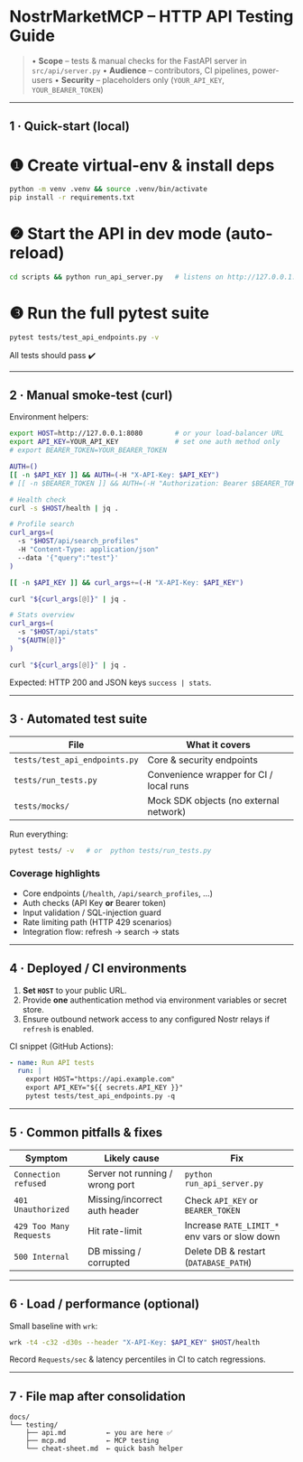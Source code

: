 # NostrMarketMCP – HTTP API Testing Guide

> • **Scope** – tests & manual checks for the FastAPI server in `src/api/server.py`
> • **Audience** – contributors, CI pipelines, power-users
> • **Security** – placeholders only (`YOUR_API_KEY`, `YOUR_BEARER_TOKEN`)

---

## 1 · Quick-start (local)
# ❶ Create virtual-env & install deps
```bash
python -m venv .venv && source .venv/bin/activate
pip install -r requirements.txt
```

# ❷ Start the API in dev mode (auto-reload)
```bash
cd scripts && python run_api_server.py   # listens on http://127.0.0.1:8080
```

# ❸ Run the full pytest suite
```bash
pytest tests/test_api_endpoints.py -v
```

All tests should pass ✔️

---

## 2 · Manual smoke-test (curl)

Environment helpers:
```bash
export HOST=http://127.0.0.1:8080        # or your load-balancer URL
export API_KEY=YOUR_API_KEY              # set one auth method only
# export BEARER_TOKEN=YOUR_BEARER_TOKEN

AUTH=()
[[ -n $API_KEY ]] && AUTH=(-H "X-API-Key: $API_KEY")
# [[ -n $BEARER_TOKEN ]] && AUTH=(-H "Authorization: Bearer $BEARER_TOKEN")
```

```bash
# Health check
curl -s $HOST/health | jq .

# Profile search
curl_args=(
  -s "$HOST/api/search_profiles"
  -H "Content-Type: application/json"
  --data '{"query":"test"}'
)

[[ -n $API_KEY ]] && curl_args+=(-H "X-API-Key: $API_KEY")

curl "${curl_args[@]}" | jq .

# Stats overview
curl_args=(
  -s "$HOST/api/stats"
  "${AUTH[@]}"
)

curl "${curl_args[@]}" | jq .
```
Expected: HTTP 200 and JSON keys `success | stats`.

---

## 3 · Automated test suite

| File | What it covers |
|------|----------------|
| `tests/test_api_endpoints.py` | Core & security endpoints |
| `tests/run_tests.py` | Convenience wrapper for CI / local runs |
| `tests/mocks/` | Mock SDK objects (no external network) |

Run everything:
```bash
pytest tests/ -v   # or  python tests/run_tests.py
```

### Coverage highlights
- Core endpoints (`/health`, `/api/search_profiles`, …)
- Auth checks (API Key **or** Bearer token)
- Input validation / SQL-injection guard
- Rate limiting path (HTTP 429 scenarios)
- Integration flow: refresh → search → stats

---

## 4 · Deployed / CI environments

1. **Set `HOST`** to your public URL.
2. Provide **one** authentication method via environment variables or secret store.
3. Ensure outbound network access to any configured Nostr relays if `refresh` is enabled.

CI snippet (GitHub Actions):
```yaml
- name: Run API tests
  run: |
    export HOST="https://api.example.com"
    export API_KEY="${{ secrets.API_KEY }}"
    pytest tests/test_api_endpoints.py -q
```

---

## 5 · Common pitfalls & fixes
| Symptom | Likely cause | Fix |
|---------|--------------|-----|
| `Connection refused` | Server not running / wrong port | `python run_api_server.py` |
| `401 Unauthorized`   | Missing/incorrect auth header  | Check `API_KEY` or `BEARER_TOKEN` |
| `429 Too Many Requests` | Hit rate-limit | Increase `RATE_LIMIT_*` env vars or slow down |
| `500 Internal` | DB missing / corrupted | Delete DB & restart (`DATABASE_PATH`) |

---

## 6 · Load / performance (optional)
Small baseline with `wrk`:
```bash
wrk -t4 -c32 -d30s --header "X-API-Key: $API_KEY" $HOST/health
```
Record `Requests/sec` & latency percentiles in CI to catch regressions.

---

## 7 · File map after consolidation
```
docs/
└── testing/
    ├── api.md          ← you are here ✅
    ├── mcp.md          ← MCP testing 
    └── cheat-sheet.md  ← quick bash helper
```